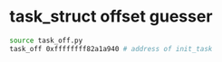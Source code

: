 # task_struct offset guesser

```bash
source task_off.py
task_off 0xffffffff82a1a940 # address of init_task
```
